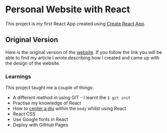# Personal Website with React

This project is my first React App created using [Create React App](https://github.com/facebook/create-react-app).

## Original Version

Here is the original version of the [website](https://github.com/JoshHaokip/joshhaokip.github.io). If you follow the link you will be able to find my article I wrote describing how I created and came up with the design of the website.

### Learnings

This project taught me a couple of things:

- A different method in using GIT - I learnt the `$ git init`
- Practise my knowledge of React
- How to [center a div](https://dev.to/mcrowder65/how-to-center-elements-horizontally-on-a-create-react-app-project-1omn) within the `body` whilst using React
- React CSS
- Use Google fonts in React
- Deploy with GitHub Pages
